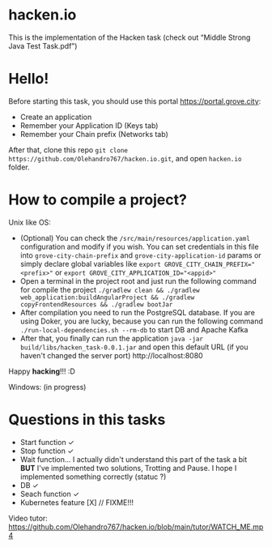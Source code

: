 # hacken.io
This is the implementation of the Hacken task (check out “Middle Strong Java Test Task.pdf”)

# Hello!
Before starting this task, you should use this portal https://portal.grove.city:
* Create an application
* Remember your Application ID (Keys tab)
* Remember your Chain prefix (Networks tab)

After that, clone this repo `git clone https://github.com/Olehandro767/hacken.io.git`, and open `hacken.io` folder.

# How to compile a project?
Unix like OS: 
* (Optional) You can check the `/src/main/resources/application.yaml` configuration and modify if you wish. You can set credentials in this file into `grove-city-chain-prefix` and `grove-city-application-id` params or simply declare global variables like `export GROVE_CITY_CHAIN_PREFIX="<prefix>"` or `export GROVE_CITY_APPLICATION_ID="<appid>"`
* Open a terminal in the project root and just run the following command for compile the project `./gradlew clean && ./gradlew web_application:buildAngularProject && ./gradlew copyFrontendResources && ./gradlew bootJar`
* After compilation you need to run the PostgreSQL database. If you are using Doker, you are lucky, because you can run the following command `./run-local-dependencies.sh --rm-db` to start DB and Apache Kafka
* After that, you finally can run the application `java -jar build/libs/hacken_task-0.0.1.jar` and open this default URL (if you haven't changed the server port) http://localhost:8080

Happy **hacking**!!! :D

Windows: (in progress)

# Questions in this tasks
* Start function ✓
* Stop function ✓
* Wait function... I actually didn't understand this part of the task a bit **BUT** I've implemented two solutions, Trotting and Pause. I hope I implemented something correctly (statuc ?)
* DB ✓
* Seach function ✓
* Kubernetes feature [X] // FIXME!!!

Video tutor: https://github.com/Olehandro767/hacken.io/blob/main/tutor/WATCH_ME.mp4